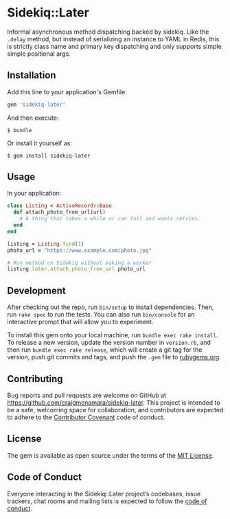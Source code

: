 # Sidekiq::Later

Informal asynchronous method dispatching backed by sidekiq. Like the `.delay` method, but instead of serializing an instance to YAML in Redis, this is strictly class name and primary key dispatching and only supports simple simple positional args.

## Installation

Add this line to your application's Gemfile:

```ruby
gem 'sidekiq-later'
```

And then execute:

    $ bundle

Or install it yourself as:

    $ gem install sidekiq-later

## Usage

In your application:

```ruby
class Listing < ActiveRecord::Base
  def attach_photo_from_url(url)
    # A thing that takes a while or can fail and wants retries.
  end
end

listing = Listing.find(1)
photo_url = "https://www.example.com/photo.jpg"

# Run method on Sidekiq without making a worker
listing.later.attach_photo_from_url photo_url
```

## Development

After checking out the repo, run `bin/setup` to install dependencies. Then, run `rake spec` to run the tests. You can also run `bin/console` for an interactive prompt that will allow you to experiment.

To install this gem onto your local machine, run `bundle exec rake install`. To release a new version, update the version number in `version.rb`, and then run `bundle exec rake release`, which will create a git tag for the version, push git commits and tags, and push the `.gem` file to [rubygems.org](https://rubygems.org).

## Contributing

Bug reports and pull requests are welcome on GitHub at https://github.com/craigmcnamara/sidekiq-later. This project is intended to be a safe, welcoming space for collaboration, and contributors are expected to adhere to the [Contributor Covenant](http://contributor-covenant.org) code of conduct.

## License

The gem is available as open source under the terms of the [MIT License](https://opensource.org/licenses/MIT).

## Code of Conduct

Everyone interacting in the Sidekiq::Later project’s codebases, issue trackers, chat rooms and mailing lists is expected to follow the [code of conduct](https://github.com/craigmcnamara/sidekiq-later/blob/master/CODE_OF_CONDUCT.md).
